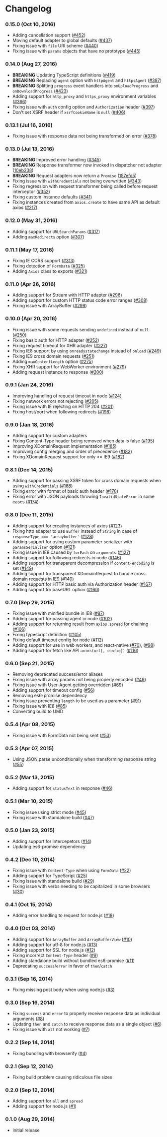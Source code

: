 # Changelog

### 0.15.0 (Oct 10, 2016)

- Adding cancellation support ([#452](https://github.com/mzabriskie/axios/pull/452))
- Moving default adapter to global defaults ([#437](https://github.com/mzabriskie/axios/pull/437))
- Fixing issue with `file` URI scheme ([#440](https://github.com/mzabriskie/axios/pull/440))
- Fixing issue with `params` objects that have no prototype ([#445](https://github.com/mzabriskie/axios/pull/445))

### 0.14.0 (Aug 27, 2016)

- **BREAKING** Updating TypeScript definitions ([#419](https://github.com/mzabriskie/axios/pull/419))
- **BREAKING** Replacing `agent` option with `httpAgent` and `httpsAgent` ([#387](https://github.com/mzabriskie/axios/pull/387))
- **BREAKING** Splitting `progress` event handlers into `onUploadProgress` and `onDownloadProgress` ([#423](https://github.com/mzabriskie/axios/pull/423))
- Adding support for `http_proxy` and `https_proxy` environment variables ([#366](https://github.com/mzabriskie/axios/pull/366))
- Fixing issue with `auth` config option and `Authorization` header ([#397](https://github.com/mzabriskie/axios/pull/397))
- Don't set XSRF header if `xsrfCookieName` is `null` ([#406](https://github.com/mzabriskie/axios/pull/406))

### 0.13.1 (Jul 16, 2016)

- Fixing issue with response data not being transformed on error ([#378](https://github.com/mzabriskie/axios/issues/378))

### 0.13.0 (Jul 13, 2016)

- **BREAKING** Improved error handling ([#345](https://github.com/mzabriskie/axios/pull/345))
- **BREAKING** Response transformer now invoked in dispatcher not adapter ([10eb238](https://github.com/mzabriskie/axios/commit/10eb23865101f9347570552c04e9d6211376e25e))
- **BREAKING** Request adapters now return a `Promise` ([157efd5](https://github.com/mzabriskie/axios/commit/157efd5615890301824e3121cc6c9d2f9b21f94a))
- Fixing issue with `withCredentials` not being overwritten ([#343](https://github.com/mzabriskie/axios/issues/343))
- Fixing regression with request transformer being called before request interceptor ([#352](https://github.com/mzabriskie/axios/issues/352))
- Fixing custom instance defaults ([#341](https://github.com/mzabriskie/axios/issues/341))
- Fixing instances created from `axios.create` to have same API as default axios ([#217](https://github.com/mzabriskie/axios/issues/217))

### 0.12.0 (May 31, 2016)

- Adding support for `URLSearchParams` ([#317](https://github.com/mzabriskie/axios/pull/317))
- Adding `maxRedirects` option ([#307](https://github.com/mzabriskie/axios/pull/307))

### 0.11.1 (May 17, 2016)

- Fixing IE CORS support ([#313](https://github.com/mzabriskie/axios/pull/313))
- Fixing detection of `FormData` ([#325](https://github.com/mzabriskie/axios/pull/325))
- Adding `Axios` class to exports ([#321](https://github.com/mzabriskie/axios/pull/321))

### 0.11.0 (Apr 26, 2016)

- Adding support for Stream with HTTP adapter ([#296](https://github.com/mzabriskie/axios/pull/296))
- Adding support for custom HTTP status code error ranges ([#308](https://github.com/mzabriskie/axios/pull/308))
- Fixing issue with ArrayBuffer ([#299](https://github.com/mzabriskie/axios/pull/299))

### 0.10.0 (Apr 20, 2016)

- Fixing issue with some requests sending `undefined` instead of `null` ([#250](https://github.com/mzabriskie/axios/pull/250))
- Fixing basic auth for HTTP adapter ([#252](https://github.com/mzabriskie/axios/pull/252))
- Fixing request timeout for XHR adapter ([#227](https://github.com/mzabriskie/axios/pull/227))
- Fixing IE8 support by using `onreadystatechange` instead of `onload` ([#249](https://github.com/mzabriskie/axios/pull/249))
- Fixing IE9 cross domain requests ([#251](https://github.com/mzabriskie/axios/pull/251))
- Adding `maxContentLength` option ([#275](https://github.com/mzabriskie/axios/pull/275))
- Fixing XHR support for WebWorker environment ([#279](https://github.com/mzabriskie/axios/pull/279))
- Adding request instance to response ([#200](https://github.com/mzabriskie/axios/pull/200))

### 0.9.1 (Jan 24, 2016)

- Improving handling of request timeout in node ([#124](https://github.com/mzabriskie/axios/issues/124))
- Fixing network errors not rejecting ([#205](https://github.com/mzabriskie/axios/pull/205))
- Fixing issue with IE rejecting on HTTP 204 ([#201](https://github.com/mzabriskie/axios/issues/201))
- Fixing host/port when following redirects ([#198](https://github.com/mzabriskie/axios/pull/198))

### 0.9.0 (Jan 18, 2016)

- Adding support for custom adapters
- Fixing Content-Type header being removed when data is false ([#195](https://github.com/mzabriskie/axios/pull/195))
- Improving XDomainRequest implementation ([#185](https://github.com/mzabriskie/axios/pull/185))
- Improving config merging and order of precedence ([#183](https://github.com/mzabriskie/axios/pull/183))
- Fixing XDomainRequest support for only <= IE9 ([#182](https://github.com/mzabriskie/axios/pull/182))

### 0.8.1 (Dec 14, 2015)

- Adding support for passing XSRF token for cross domain requests when using `withCredentials` ([#168](https://github.com/mzabriskie/axios/pull/168))
- Fixing error with format of basic auth header ([#178](https://github.com/mzabriskie/axios/pull/173))
- Fixing error with JSON payloads throwing `InvalidStateError` in some cases ([#174](https://github.com/mzabriskie/axios/pull/174))

### 0.8.0 (Dec 11, 2015)

- Adding support for creating instances of axios ([#123](https://github.com/mzabriskie/axios/pull/123))
- Fixing http adapter to use `Buffer` instead of `String` in case of `responseType === 'arraybuffer'` ([#128](https://github.com/mzabriskie/axios/pull/128))
- Adding support for using custom parameter serializer with `paramsSerializer` option ([#121](https://github.com/mzabriskie/axios/pull/121))
- Fixing issue in IE8 caused by `forEach` on `arguments` ([#127](https://github.com/mzabriskie/axios/pull/127))
- Adding support for following redirects in node ([#146](https://github.com/mzabriskie/axios/pull/146))
- Adding support for transparent decompression if `content-encoding` is set ([#149](https://github.com/mzabriskie/axios/pull/149))
- Adding support for transparent XDomainRequest to handle cross domain requests in IE9 ([#140](https://github.com/mzabriskie/axios/pull/140))
- Adding support for HTTP basic auth via Authorization header ([#167](https://github.com/mzabriskie/axios/pull/167))
- Adding support for baseURL option ([#160](https://github.com/mzabriskie/axios/pull/160))

### 0.7.0 (Sep 29, 2015)

- Fixing issue with minified bundle in IE8 ([#87](https://github.com/mzabriskie/axios/pull/87))
- Adding support for passing agent in node ([#102](https://github.com/mzabriskie/axios/pull/102))
- Adding support for returning result from `axios.spread` for chaining ([#106](https://github.com/mzabriskie/axios/pull/106))
- Fixing typescript definition ([#105](https://github.com/mzabriskie/axios/pull/105))
- Fixing default timeout config for node ([#112](https://github.com/mzabriskie/axios/pull/112))
- Adding support for use in web workers, and react-native ([#70](https://github.com/mzabriskie/axios/issue/70)), ([#98](https://github.com/mzabriskie/axios/pull/98))
- Adding support for fetch like API `axios(url[, config])` ([#116](https://github.com/mzabriskie/axios/issues/116))

### 0.6.0 (Sep 21, 2015)

- Removing deprecated success/error aliases
- Fixing issue with array params not being properly encoded ([#49](https://github.com/mzabriskie/axios/pull/49))
- Fixing issue with User-Agent getting overridden ([#69](https://github.com/mzabriskie/axios/issues/69))
- Adding support for timeout config ([#56](https://github.com/mzabriskie/axios/issues/56))
- Removing es6-promise dependency
- Fixing issue preventing `length` to be used as a parameter ([#91](https://github.com/mzabriskie/axios/pull/91))
- Fixing issue with IE8 ([#85](https://github.com/mzabriskie/axios/pull/85))
- Converting build to UMD

### 0.5.4 (Apr 08, 2015)

- Fixing issue with FormData not being sent ([#53](https://github.com/mzabriskie/axios/issues/53))

### 0.5.3 (Apr 07, 2015)

- Using JSON.parse unconditionally when transforming response string ([#55](https://github.com/mzabriskie/axios/issues/55))

### 0.5.2 (Mar 13, 2015)

- Adding support for `statusText` in response ([#46](https://github.com/mzabriskie/axios/issues/46))

### 0.5.1 (Mar 10, 2015)

- Fixing issue using strict mode ([#45](https://github.com/mzabriskie/axios/issues/45))
- Fixing issue with standalone build ([#47](https://github.com/mzabriskie/axios/issues/47))

### 0.5.0 (Jan 23, 2015)

- Adding support for intercepetors ([#14](https://github.com/mzabriskie/axios/issues/14))
- Updating es6-promise dependency

### 0.4.2 (Dec 10, 2014)

- Fixing issue with `Content-Type` when using `FormData` ([#22](https://github.com/mzabriskie/axios/issues/22))
- Adding support for TypeScript ([#25](https://github.com/mzabriskie/axios/issues/25))
- Fixing issue with standalone build ([#29](https://github.com/mzabriskie/axios/issues/29))
- Fixing issue with verbs needing to be capitalized in some browsers ([#30](https://github.com/mzabriskie/axios/issues/30))

### 0.4.1 (Oct 15, 2014)

- Adding error handling to request for node.js ([#18](https://github.com/mzabriskie/axios/issues/18))

### 0.4.0 (Oct 03, 2014)

- Adding support for `ArrayBuffer` and `ArrayBufferView` ([#10](https://github.com/mzabriskie/axios/issues/10))
- Adding support for utf-8 for node.js ([#13](https://github.com/mzabriskie/axios/issues/13))
- Adding support for SSL for node.js ([#12](https://github.com/mzabriskie/axios/issues/12))
- Fixing incorrect `Content-Type` header ([#9](https://github.com/mzabriskie/axios/issues/9))
- Adding standalone build without bundled es6-promise ([#11](https://github.com/mzabriskie/axios/issues/11))
- Deprecating `success`/`error` in favor of `then`/`catch`

### 0.3.1 (Sep 16, 2014)

- Fixing missing post body when using node.js ([#3](https://github.com/mzabriskie/axios/issues/3))

### 0.3.0 (Sep 16, 2014)

- Fixing `success` and `error` to properly receive response data as individual arguments ([#8](https://github.com/mzabriskie/axios/issues/8))
- Updating `then` and `catch` to receive response data as a single object ([#6](https://github.com/mzabriskie/axios/issues/6))
- Fixing issue with `all` not working ([#7](https://github.com/mzabriskie/axios/issues/7))

### 0.2.2 (Sep 14, 2014)

- Fixing bundling with browserify ([#4](https://github.com/mzabriskie/axios/issues/4))

### 0.2.1 (Sep 12, 2014)

- Fixing build problem causing ridiculous file sizes

### 0.2.0 (Sep 12, 2014)

- Adding support for `all` and `spread`
- Adding support for node.js ([#1](https://github.com/mzabriskie/axios/issues/1))

### 0.1.0 (Aug 29, 2014)

- Initial release
